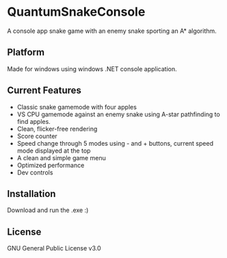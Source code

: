 # QuantumSnakeConsole
A console app snake game with an enemy snake sporting an A* algorithm.

## Platform
Made for windows using windows .NET console application. 

## Current Features
* Classic snake gamemode with four apples
* VS CPU gamemode against an enemy snake using A-star pathfinding to find apples.
* Clean, flicker-free rendering
* Score counter
* Speed change through 5 modes using - and + buttons, current speed mode displayed at the top
* A clean and simple game menu
* Optimized performance
* Dev controls

## Installation
Download and run the .exe :)

## License
GNU General Public License v3.0
